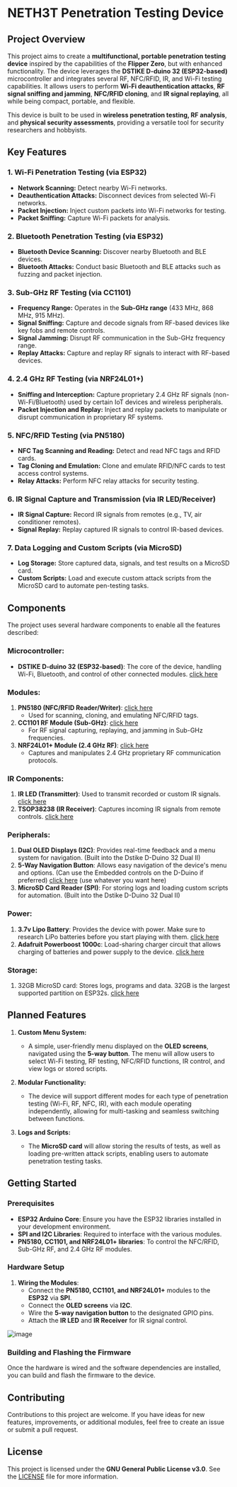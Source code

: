 # **NETH3T Penetration Testing Device**

## **Project Overview**
This project aims to create a **multifunctional, portable penetration testing device** inspired by the capabilities of the **Flipper Zero**, but with enhanced functionality. The device leverages the **DSTIKE D-duino 32 (ESP32-based)** microcontroller and integrates several RF, NFC/RFID, IR, and Wi-Fi testing capabilities. It allows users to perform **Wi-Fi deauthentication attacks**, **RF signal sniffing and jamming**, **NFC/RFID cloning**, and **IR signal replaying**, all while being compact, portable, and flexible.

This device is built to be used in **wireless penetration testing, RF analysis**, and **physical security assessments**, providing a versatile tool for security researchers and hobbyists.

## **Key Features**
### **1. Wi-Fi Penetration Testing (via ESP32)**
- **Network Scanning:** Detect nearby Wi-Fi networks.
- **Deauthentication Attacks:** Disconnect devices from selected Wi-Fi networks.
- **Packet Injection:** Inject custom packets into Wi-Fi networks for testing.
- **Packet Sniffing:** Capture Wi-Fi packets for analysis.

### **2. Bluetooth Penetration Testing (via ESP32)**
- **Bluetooth Device Scanning:** Discover nearby Bluetooth and BLE devices.
- **Bluetooth Attacks:** Conduct basic Bluetooth and BLE attacks such as fuzzing and packet injection.

### **3. Sub-GHz RF Testing (via CC1101)**
- **Frequency Range:** Operates in the **Sub-GHz range** (433 MHz, 868 MHz, 915 MHz).
- **Signal Sniffing:** Capture and decode signals from RF-based devices like key fobs and remote controls.
- **Signal Jamming:** Disrupt RF communication in the Sub-GHz frequency range.
- **Replay Attacks:** Capture and replay RF signals to interact with RF-based devices.

### **4. 2.4 GHz RF Testing (via NRF24L01+)**
- **Sniffing and Interception:** Capture proprietary 2.4 GHz RF signals (non-Wi-Fi/Bluetooth) used by certain IoT devices and wireless peripherals.
- **Packet Injection and Replay:** Inject and replay packets to manipulate or disrupt communication in proprietary RF systems.

### **5. NFC/RFID Testing (via PN5180)**
- **NFC Tag Scanning and Reading:** Detect and read NFC tags and RFID cards.
- **Tag Cloning and Emulation:** Clone and emulate RFID/NFC cards to test access control systems.
- **Relay Attacks:** Perform NFC relay attacks for security testing.

### **6. IR Signal Capture and Transmission (via IR LED/Receiver)**
- **IR Signal Capture:** Record IR signals from remotes (e.g., TV, air conditioner remotes).
- **Signal Replay:** Replay captured IR signals to control IR-based devices.

### **7. Data Logging and Custom Scripts (via MicroSD)**
- **Log Storage:** Store captured data, signals, and test results on a MicroSD card.
- **Custom Scripts:** Load and execute custom attack scripts from the MicroSD card to automate pen-testing tasks.

## **Components**
The project uses several hardware components to enable all the features described:

### **Microcontroller:**
- **DSTIKE D-duino 32 (ESP32-based)**: The core of the device, handling Wi-Fi, Bluetooth, and control of other connected modules. [click here](https://dstike.com/products/d-duino-32-ii-dual-screen)

### **Modules:**
1. **PN5180 (NFC/RFID Reader/Writer)**: [click here](https://www.aliexpress.us/item/2255800898209354.html?spm=a2g0o.productlist.main.3.426ede69lRwYd9&algo_pvid=5be9b316-9c80-437f-acb0-cde0fe82ce23&algo_exp_id=5be9b316-9c80-437f-acb0-cde0fe82ce23-1&pdp_npi=4%40dis%21USD%214.40%214.40%21%21%214.40%214.40%21%402101e9a217256492677022260e3a15%2110000014282558858%21sea%21US%216045824045%21X&curPageLogUid=f0MugwJMs5DN&utparam-url=scene%3Asearch%7Cquery_from%3A)
   - Used for scanning, cloning, and emulating NFC/RFID tags.
2. **CC1101 RF Module (Sub-GHz)**: [click here](https://www.aliexpress.us/item/3256805747351167.html?spm=a2g0o.order_list.order_list_main.41.1f1c1802CPXAcc&gatewayAdapt=glo2usa)
   - For RF signal capturing, replaying, and jamming in Sub-GHz frequencies.
3. **NRF24L01+ Module (2.4 GHz RF)**: [click here](https://www.aliexpress.us/item/3256805993151494.html?spm=a2g0o.order_list.order_list_main.59.1f1c1802CPXAcc&gatewayAdapt=glo2usa)
   - Captures and manipulates 2.4 GHz proprietary RF communication protocols.
   
### **IR Components:**
1. **IR LED (Transmitter)**: Used to transmit recorded or custom IR signals. [click here](https://www.adafruit.com/product/5639) 
2. **TSOP38238 (IR Receiver)**: Captures incoming IR signals from remote controls. [click here](https://www.adafruit.com/product/157)

### **Peripherals:**
1. **Dual OLED Displays (I2C)**: Provides real-time feedback and a menu system for navigation. (Built into the Dstike D-Duino 32 Dual II)
2. **5-Way Navigation Button**: Allows easy navigation of the device's menu and options. (Can use the Embedded controls on the D-Duino if preferred) [click here](https://www.aliexpress.us/item/2251832767971032.html?spm=a2g0o.productlist.main.5.4777pKZUpKZU2u&algo_pvid=25cf2911-590e-4dc9-be68-7eefd06300b9&algo_exp_id=25cf2911-590e-4dc9-be68-7eefd06300b9-2&pdp_npi=4%40dis%21USD%210.97%210.97%21%21%210.97%210.97%21%402101c5b117256490502064231e3596%2166348607719%21sea%21US%216045824045%21X&curPageLogUid=FY31OUa9dGcH&utparam-url=scene%3Asearch%7Cquery_from%3A) (use whatever you want here)
3. **MicroSD Card Reader (SPI)**: For storing logs and loading custom scripts for automation. (Built into the Dstike D-Duino 32 Dual II)

### **Power:**
1. **3.7v Lipo Battery**: Provides the device with power. Make sure to research LiPo batteries before you start playing with them. [click here](https://www.amazon.com/dp/B08T6QS58J?ref=nb_sb_ss_w_as-reorder_k2_1_7&amp=&crid=1QM1M5728G1J9&amp=&sprefix=3.7v+ba)
2. **Adafruit Powerboost 1000c**: Load-sharing charger circuit that allows charging of batteries and power supply to the device. [click here](https://www.adafruit.com/product/2465)

### **Storage:**
1. 32GB MicroSD card: Stores logs, programs and data. 32GB is the largest supported partition on ESP32s. [click here](https://www.amazon.com/SanDisk-Ultra-UHS-I-Memory-Adapter/dp/B00M55C0NS/ref=sr_1_7?crid=IN8E9C5QACD8&dib=eyJ2IjoiMSJ9.B95zlcmYonfz4dY7353CikOTGq4gxvPdpZ9JTVXWNlwkRO7PGJOQbtTqrKfmuztrDqjv9dmItno_1id_mIwg75OkS0ERdIgQVOD7iDgSCJ7LWdwiEXjhNEu5JqyRj7bHo-L92ieL9e2flMOaB00h4MkDH_MgWAcNq9DQQcFh545Z0qihgtOkcxZQEtsdmVfzW4eYJQvfecmWeloKFozWE4zMlm9JVMMgD8W_f35QteY.EAqy466m6iTcsbn8g_uaxNl6Q1PJGHPRw3mz1jb8eBg&dib_tag=se&keywords=microsd+32gb&qid=1725649398&sprefix=microsd+32gb%2Caps%2C88&sr=8-7)

## **Planned Features**
1. **Custom Menu System:**
   - A simple, user-friendly menu displayed on the **OLED screens**, navigated using the **5-way button**. The menu will allow users to select Wi-Fi testing, RF testing, NFC/RFID functions, IR control, and view logs or stored scripts.

2. **Modular Functionality:**
   - The device will support different modes for each type of penetration testing (Wi-Fi, RF, NFC, IR), with each module operating independently, allowing for multi-tasking and seamless switching between functions.

3. **Logs and Scripts:**
   - The **MicroSD card** will allow storing the results of tests, as well as loading pre-written attack scripts, enabling users to automate penetration testing tasks.

## **Getting Started**
### **Prerequisites**
- **ESP32 Arduino Core**: Ensure you have the ESP32 libraries installed in your development environment.
- **SPI and I2C Libraries**: Required to interface with the various modules.
- **PN5180, CC1101, and NRF24L01+ libraries**: To control the NFC/RFID, Sub-GHz RF, and 2.4 GHz RF modules.

### **Hardware Setup**
1. **Wiring the Modules**:
   - Connect the **PN5180, CC1101, and NRF24L01+** modules to the **ESP32** via **SPI**.
   - Connect the **OLED screens** via **I2C**.
   - Wire the **5-way navigation button** to the designated GPIO pins.
   - Attach the **IR LED** and **IR Receiver** for IR signal control.

![image](https://github.com/user-attachments/assets/d49f0792-7bd1-45ed-ba8a-7a8c976d2a74)


### **Building and Flashing the Firmware**
Once the hardware is wired and the software dependencies are installed, you can build and flash the firmware to the device.

## **Contributing**
Contributions to this project are welcome. If you have ideas for new features, improvements, or additional modules, feel free to create an issue or submit a pull request.

## **License**
This project is licensed under the **GNU General Public License v3.0**. See the [LICENSE](LICENSE) file for more information.
